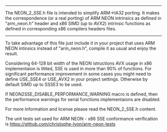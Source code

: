 *****************************************************************************************
 The NEON_2_SSE.h file is intended to simplify ARM->IA32 porting.
 It makes the correspondence (or a real porting) of ARM NEON intrinsics as defined in "arm_neon.h" header
 and x86 SIMD (up to AVX2) intrinsic functions as defined in corresponding x86 compilers headers files.
 ****************************************************************************************

To take advantage of this file just include it in your project that uses ARM NEON intinsics instead of "arm_neon.h", compile it as usual and enjoy the result.

Considering 64-128 bit width of the NEON istructions AVX usage in x86 implementaion is litited, SSE is used in more than 90% of functions.
For significant performance improvement in some cases you might need to define USE_SSE4 or USE_AVX2 in your project settings. Otherwise by default SIMD up to SSSE3 to be used.

If NEON2SSE_DISABLE_PERFORMANCE_WARNING macro is defined, then the performance warnings for serial functions implementaions are disabled. 

For more information and license please read the NEON_2_SSE.h content.

The unit tests set used for ARM NEON - x86 SSE conformance verification is  https://github.com/christophe-lyon/arm-neon-tests
